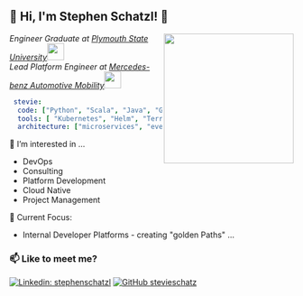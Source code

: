 

<h2> 👋 Hi, I'm Stephen Schatzl! 🦔 </h2>
<img align='right' src="professional-picture.jpg" width="230">
<p><em> Engineer Graduate at <a href="https://www.plymouth.edu/">Plymouth State University</a><img src="https://media.giphy.com/media/fYSnHlufseco8Fh93Z/giphy.gif" width="30"></br>Lead Platform Engineer at <a href="https://www.mercedes-benz-mobility.com/en/">Mercedes-benz Automotive Mobility</a><img src="https://media.giphy.com/media/WUlplcMpOCEmTGBtBW/giphy.gif" width="30"> 
</em></p>




```yaml
 stevie:
  code: ["Python", "Scala", "Java", "Go", "Bash"],
  tools: [ "Kubernetes", "Helm", "Terraform", "Github Actions", "Docker"],
  architecture: ["microservices", "event-driven", "domain driven design"],

```


👀 I’m interested in ... <br />
* DevOps 
* Consulting
* Platform Development
* Cloud Native
* Project Management

🌱 Current Focus:
 - Internal Developer Platforms - creating "golden Paths" ... <br />

### 📫 Like to meet me?
[![Linkedin: stephenschatzl](https://img.shields.io/badge/-stephenschatzl-blue?style=flat-square&logo=Linkedin&logoColor=white&link=https://www.linkedin.com/in/stephen-schatzl-%F0%9F%92%BB-%F0%9F%93%A1-%E2%98%81%EF%B8%8F-78341656/)](https://www.linkedin.com/in/stephen-schatzl-%F0%9F%92%BB-%F0%9F%93%A1-%E2%98%81%EF%B8%8F-78341656/)
[![GitHub stevieschatz](https://img.shields.io/github/followers/stevieschatz?label=follow&style=social)](https://github.com/stevieschatz)
